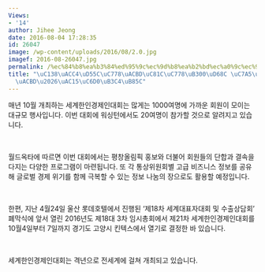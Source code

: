 ```yaml
---
Views:
- '14'
author: Jihee Jeong
date: 2016-08-04 17:28:35
id: 26047
image: /wp-content/uploads/2016/08/2.0.jpg
imagef: 2016-08-26047.jpg
permalink: /%ec%84%b8%ea%b3%84%ed%95%9c%ec%9d%b8%ea%b2%bd%ec%a0%9c%ec%9d%b8%eb%8c%80%ed%9a%8c-%ec%9e%a5%ec%86%8c-%eb%b3%80%ea%b2%bd%ea%b0%95%ec%9b%90%eb%8f%84%eb%a1%9c/
title: "\uC138\uACC4\uD55C\uC778\uACBD\uC81C\uC778\uB300\uD68C \uC7A5\uC18C \uBCC0\
  \uACBD\u2026\uAC15\uC6D0\uB3C4\uB85C"
---
```


매년 10월 개최하는 세계한인경제인대회는 많게는 1000여명에 가까운 회원이 모이는 대규모 행사입니다. 이번 대회에 워싱턴에서도 20여명이 참가할 것으로 알려지고 있습니다.

&nbsp;

월드옥타에 따르면 이번 대회에서는 평창올림픽 홍보와 더불어 회원들의 단합과 결속을 다지는 다양한 프로그램이 마련됩니다. 또 각 통상위원회별 고급 비즈니스 정보를 공유해 글로벌 경제 위기를 함께 극복할 수 있는 정보 나눔의 장으로도 활용할 예정입니다.

&nbsp;

한편, 지난 4월24일 울산 롯데호텔에서 진행된 ‘제18차 세계대표자대회 및 수출상담회’ 폐막식에 앞서 열린 2016년도 제18대 3차 임시총회에서 제21차 세계한인경제인대회를 10월4일부터 7일까지 경기도 고양시 킨텍스에서 열기로 결정한 바 있습니다.

&nbsp;

세계한인경제인대회는 격년으로 전세계에 걸쳐 개최되고 있습니다.